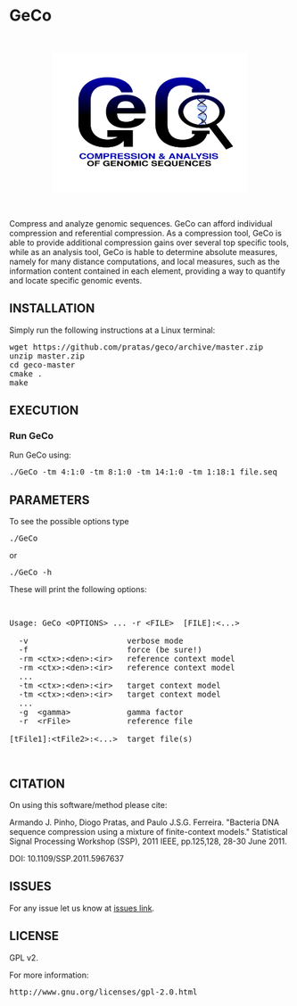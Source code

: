 # GeCo #

<br>
<p align="center"><img src="/logo.png" 
alt="EAGLE" width="350" height="250" border="0" /></p>
<br>

Compress and analyze genomic sequences. GeCo can afford individual compression and referential compression. As a compression tool, GeCo is able to provide additional compression gains over several top specific tools, while as an analysis tool, GeCo is hable to determine absolute measures, namely for many distance computations, and local measures, such as the information content contained in each element, providing a way to quantify and locate specific genomic events.

## INSTALLATION ##

Simply run the following instructions at a Linux terminal:

<pre>
wget https://github.com/pratas/geco/archive/master.zip
unzip master.zip
cd geco-master
cmake . 
make
</pre>

## EXECUTION

### Run GeCo

Run GeCo using:

<pre>
./GeCo -tm 4:1:0 -tm 8:1:0 -tm 14:1:0 -tm 1:18:1 file.seq
</pre>

## PARAMETERS

To see the possible options type
<pre>
./GeCo
</pre>
or
<pre>
./GeCo -h
</pre>

These will print the following options:
<pre>
<p>
Usage: GeCo &#60OPTIONS&#62 ... -r &#60FILE&#62  [FILE]:&#60...&#62

  -v                     verbose mode             
  -f                     force (be sure!)             
  -rm &#60ctx&#62:&#60den&#62:&#60ir&#62   reference context model       
  -rm &#60ctx&#62:&#60den&#62:&#60ir&#62   reference context model
  ...
  -tm &#60ctx&#62:&#60den&#62:&#60ir&#62   target context model  
  -tm &#60ctx&#62:&#60den&#62:&#60ir&#62   target context model
  ...
  -g  &#60gamma&#62            gamma factor
  -r  &#60rFile&#62            reference file

[tFile1]:&#60tFile2&#62:&#60...&#62  target file(s)</p>
</pre>
## CITATION ##

On using this software/method please cite:

Armando J. Pinho, Diogo Pratas, and Paulo J.S.G. Ferreira. "Bacteria DNA sequence compression using a mixture of finite-context models." Statistical Signal Processing Workshop (SSP), 2011 IEEE, pp.125,128, 28-30 June 2011.

DOI: 10.1109/SSP.2011.5967637

## ISSUES ##

For any issue let us know at [issues link](https://github.com/pratas/GeCo/issues).

## LICENSE ##

GPL v2.

For more information:
<pre>http://www.gnu.org/licenses/gpl-2.0.html</pre>

                                                    

